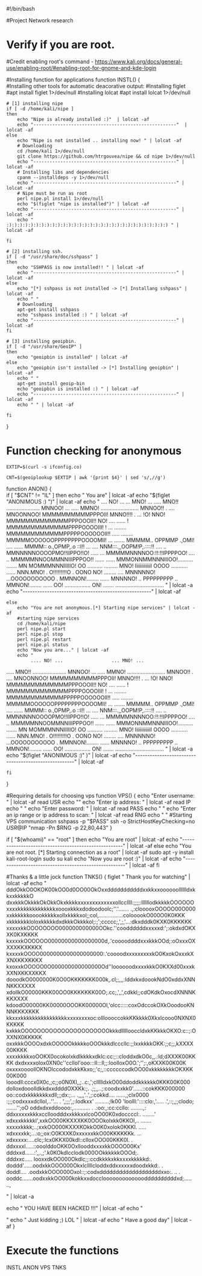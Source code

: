 #!/bin/bash

#Project Network research

# Verify if you are root.
#Credit enabling root's command -  https://www.kali.org/docs/general-use/enabling-root/#enabling-root-for-gnome-and-kde-login

#Installing function for applications
function INSTL()
{	
		#Installing other tools for automatic deacorative output:
		#Installing figlet
		#apt install figlet 1>/dev/null
		#Installing  lolcat
		#apt install lolcat 1>/dev/null
		
	# [1] installing nipe
	if [ -d /home/kali/nipe ]
	then
		echo "Nipe is already installed :)"  | lolcat -af
		echo "-----------------------------------------------------"  | lolcat -af
	else
		echo "Nipe is not installed .. installing now! " | lolcat -af
		# Downloading
		cd /home/kali 1>/dev/null 
		git clone https://github.com/htrgouvea/nipe && cd nipe 1>/dev/null 
		echo "-----------------------------------------------------" | lolcat -af
		# Installing libs and dependencies
		cpanm --installdeps -y 1>/dev/null
		echo "-----------------------------------------------------" | lolcat -af
		# Nipe must be run as root
		perl nipe.pl install 1>/dev/null
		echo "$(figlet "nipe is installed")" | lolcat -af
		echo "-----------------------------------------------------" | lolcat -af
		echo " :):):):):):):):):):):):):):):):):):):):):):):):):):):):):):) " | lolcat -af

	fi
	
	# [2] installing ssh.
	if [ -d "/usr/share/doc/sshpass" ]
	then
		echo "SSHPASS is now installed!! " | lolcat -af
		echo "-----------------------------------------------------" | lolcat -af
	else
		echo "[*] sshpass is not installed -> [*] Installang sshpass" | lolcat -af
		echo " "
		# Downloading
		apt-get install sshpass 
		echo "sshpass installed :) " | lolcat -af
		echo "-----------------------------------------------------" | lolcat -af
	fi
	
	# [3] installing geoipbin.
	if [ -d "/usr/share/GeoIP" ]
	then
		echo "geoipbin is installed" | lolcat -af
	else
		echo "geoipbin isn't installed -> [*] Installing geoipbin" | lolcat -af
		echo " "
		apt-get install geoip-bin 
		echo "geoipbin is installed :) " | lolcat -af
		echo "-----------------------------------------------------" | lolcat -af
		echo " " | lolcat -af
		
	fi
} 

# Function checking for anonymous
	EXTIP=$(curl -s ifconfig.co)

	CNT=$(geoiplookup $EXTIP | awk '{print $4}' | sed 's/,//g')

function ANON()
{	
  if    [ "$CNT" != "IL" ]
	then
		echo "  You are" | lolcat -af
		echo "$(figlet "ANONIMOUS :) ")" | lolcat -af
		echo "
		     .... NO! ...                  ... MNO! ...
   ..... MNO!! ...................... MNNOO! ...
 ..... MMNO! ......................... MNNOO!! .
.... MNOONNOO!   MMMMMMMMMMPPPOII!   MNNO!!!! .
 ... !O! NNO! MMMMMMMMMMMMMPPPOOOII!! NO! ....
    ...... ! MMMMMMMMMMMMMPPPPOOOOIII! ! ...
   ........ MMMMMMMMMMMMPPPPPOOOOOOII!! .....
   ........ MMMMMOOOOOOPPPPPPPPOOOOMII! ...
    ....... MMMMM..    OPPMMP    .,OMI! ....
     ...... MMMM::   o.,OPMP,.o   ::I!! ...
         .... NNM:::.,,OOPM!P,.::::!! ....
          .. MMNNNNNOOOOPMO!!IIPPO!!O! .....
         ... MMMMMNNNNOO:!!:!!IPPPPOO! ....
           .. MMMMMNNOOMMNNIIIPPPOO!! ......
          ...... MMMONNMMNNNIIIOO!..........
       ....... MN MOMMMNNNIIIIIO! OO ..........
    ......... MNO! IiiiiiiiiiiiI OOOO ...........
  ...... NNN.MNO! . O!!!!!!!!!O . OONO NO! ........
   .... MNNNNNO! ...OOOOOOOOOOO .  MMNNON!........
   ...... MNNNNO! .. PPPPPPPPP .. MMNON!........
      ...... OO! ................. ON! .......
         ................................
		" | lolcat -a
		echo "-----------------------------------------------------" | lolcat -af
		
	else
		echo "You are not anonymous.[*] Starting nipe services" | lolcat -af
		#starting nipe services
		cd /home/kali/nipe
		perl nipe.pl start 
		perl nipe.pl stop 
		perl nipe.pl restart 
		perl nipe.pl status
		echo "Now you are..." | lolcat -af
		echo "
		     .... NO! ...                  ... MNO! ...
   ..... MNO!! ...................... MNNOO! ...
 ..... MMNO! ......................... MNNOO!! .
.... MNOONNOO!   MMMMMMMMMMPPPOII!   MNNO!!!! .
 ... !O! NNO! MMMMMMMMMMMMMPPPOOOII!! NO! ....
    ...... ! MMMMMMMMMMMMMPPPPOOOOIII! ! ...
   ........ MMMMMMMMMMMMPPPPPOOOOOOII!! .....
   ........ MMMMMOOOOOOPPPPPPPPOOOOMII! ...
    ....... MMMMM..    OPPMMP    .,OMI! ....
     ...... MMMM::   o.,OPMP,.o   ::I!! ...
         .... NNM:::.,,OOPM!P,.::::!! ....
          .. MMNNNNNOOOOPMO!!IIPPO!!O! .....
         ... MMMMMNNNNOO:!!:!!IPPPPOO! ....
           .. MMMMMNNOOMMNNIIIPPPOO!! ......
          ...... MMMONNMMNNNIIIOO!..........
       ....... MN MOMMMNNNIIIIIO! OO ..........
    ......... MNO! IiiiiiiiiiiiI OOOO ...........
  ...... NNN.MNO! . O!!!!!!!!!O . OONO NO! ........
   .... MNNNNNO! ...OOOOOOOOOOO .  MMNNON!........
   ...... MNNNNO! .. PPPPPPPPP .. MMNON!........
      ...... OO! ................. ON! .......
         ................................
		" | lolcat -a
		echo "$(figlet "ANONIMOUS :)" )" | lolcat -af
		echo "-----------------------------------------------------" | lolcat -af
		
	fi
}

#Requiring details for choosing vps 
function VPS()
{
	echo "Enter username: " | lolcat -af
	read USR
	echo ""
	echo "Enter ip address: " | lolcat -af
	read IP
	echo " "
	echo "Enter password: " | lolcat -af
	read PASS
	echo " "
	echo "Enter an ip range or ip address to scan: " | lolcat -af
	read RNG
	echo " "
	#Starting VPS communication
	sshpass -p "$PASS" ssh -o StrictHostKeyChecking=no $USR@$IP "nmap -Pn $RNG -p 22,80,443"
}

if [ "$(whoami)" == "root" ]
	then
		echo "You are root" | lolcat -af
		echo "-----------------------------------------------------" | lolcat -af
	else
		echo "You are not root. [*] Starting connection as a root" | lolcat -af
		sudo apt -y install kali-root-login 
		sudo su
		kali
		echo "Now you are root :)" | lolcat -af
		echo "-----------------------------------------------------" | lolcat -af
fi

#Thanks & a little jock 
function TNKS()
{
	figlet " Thank you for watching" | lolcat -af
echo "
dddOkkO0OKOK00kOO0d0OO00OkOxxdddddddddddxxkkxxoooooolllllldxkkxxkkkkkO
dxxkkkOkkkkOkOkkOkxkkkkxxxxxxxxxxxxxollccllll:;;;;:llllllodkkkkkOOOOOO
xxxxkkkkkkkkkkkkkxoooxkkkxdodoodoolc;''.'....... .,:clooooxOOOOO00O000
xxkkkkkkooookkkkkxollxkkkkxol;;col,................colooookO000O0K0KKK
xkkkkkkkloloxkkkkkdxdkkkOkkkkol;:;';ccccc;,',;,'...:dkxdddk0KXK0KKKKKK
xxxxxkkOOOOOOOO000000000000OOkc.''cooddddddxxxxxd:';:okdxdOKXXK0KXKKKK
kxxxxkOOOOOO00000000000000000d,.'cooooddddxxxkkkOOd;:oOxxxOXXXXKKXKKKX
kxxxxkOOOO0000000000000000000:.'coooodxxxxxxxxxkO0KxokOxxxkXXNXKKXKKKX
kxoxxkOOOOO0O000000000000000Od''loooooodxxxxkkkO0KXXd00xxxkXXNXKKXXKKX
dooodkO0000000K0O0OKKKKKKK000k,.cl;;,,,:lddxkxdoookNdO0xddxXNNNKKXXXXX
xdollkO00000KKK00OO0KKKKKKK00O;.cc;,',,',cdkkl;;cdOKdkOxocdXNNNKKKXXXX
kdoodO00000KK00000OOOKK00000Ol,'olcc:::::coxOdccokOXkOoodooKNNNKKKXKKK
kkxxxkkkkkkkkkkkkkkkkxxxxxxxxoc:ollloooccokkKKkkkk0Xkxlcooo0NXNX0KKKKK
kxkkkOOOOOOOOOOOOOOOOOOOOOOkkkdlllllooccldxkKKkkkOKXO:c::;:OXXNX0KKKKK
oxxkkkOOOOxdxkOOOOOkkkkkoOOOkkkdlcccllc:;;lxxkkkkOKK:;;c;;,kXXXX00KKKK
xxxxkkkkxoOOKX0ocokolxkdlkkkkxdklc:cc:;::cloddxdkO0c,,.:ld;dXXXK00KKKK
dxdxxxxolox0XN0c''ccllol'ooo:::ll:::ll;;:loolloxO0O.';'';:,oKXXK00K00K
oxxxxoooollOKNOlccododxkkKkxo;;'c;,::ccccccodkOO00xkkkkkkkkOKXKK00K000
looodll:cccx0X0c,;c;;o0N0Xl,,;..c:,';cllllldxkO00ddoddkkkkkk0KKK00K000
dolloxdooolldkkdxxddddOXXKk:;. .;;,,..;:coodxxkk0'......::cokKKK000000
oo::codxkkkkkkkxdll;;;dx:;...   .,,,,'..',;:cokkd....  ......,;clx0000
:;;;codxxxxdcllol,..''...  .     ',;;;',;:lodkxx'       .........;lk00
'loolll:'::::clo:,'.....         .',::;,;;clodo;          .......'';oO
oddxdxxddoooo:,...........  .  .:oo:,:cc:ccllo:             ........,:
ddxxxxxxkkkxcclloodddxxkkkxxlcoOO00K0xdoccccl:.              ........'
xdxxxkkkkkl',xxkOO00KKXXXKK0OOOkolxkk0KKOl,..                  .......
xxxxxkkkk;..;xxkOO000KXXXKOkkO0K0xolok0KKKl.                     .....
xdxxxxkk;...:o;;ox:O0KXXK0xxxxxxkkO00KKKKKKk.                      ...
xdxxxxx:....clc;:lcx0KKX00kdl::clloxOOO00KKK0l.                      .
ddxxxxl.....::ooolddoOKK0OxllooddxxxxkkOOOO00Kx'                      
dddxxd......:',,.,;'.k0KOkdlcclodk000OOkkkkkkOOOd;.                   
dddxxc..... looxxdkOO000Okdlc;;:ccdkkkkxkkxxxxkkkkkd:.                
doddd'......oodxkkOOO000Okxlcllllcloddxddxxxxxxdoodxkkd:. .           
doddl....  .oodxkkOOO000Oxol::;:codxdddddddddddddddddddxxo:.  ..     .
ooddc.......oodxxkkOO000kokkxxdoccloooooooooooooddddddddddxd;..... ..,

" | lolcat -a

echo " YOU HAVE BEEN HACKED !!!" | lolcat -af
echo "


"
echo " Just kidding ;) LOL " | lolcat -af
echo " Have a good day" | lolcat -af
}

# Execute the functions
INSTL
ANON
VPS
TNKS

